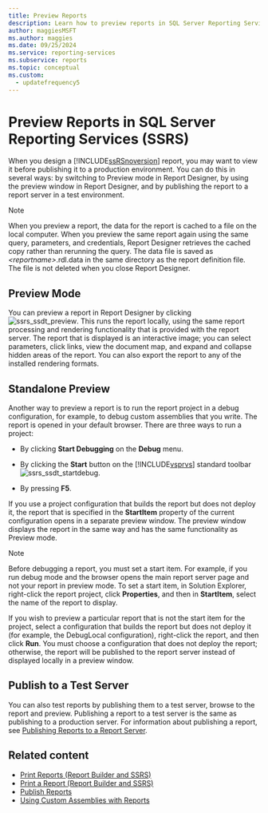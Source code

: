 ```yaml
---
title: Preview Reports
description: Learn how to preview reports in SQL Server Reporting Services before publishing to a production environment.
author: maggiesMSFT
ms.author: maggies
ms.date: 09/25/2024
ms.service: reporting-services
ms.subservice: reports
ms.topic: conceptual
ms.custom:
  - updatefrequency5
---
```

# Preview Reports in SQL Server Reporting Services (SSRS)

  When you design a [!INCLUDE[ssRSnoversion](../../includes/ssrsnoversion-md.md)] report, you may want to view it before publishing it to a production environment. You can do this in several ways: by switching to Preview mode in Report Designer, by using the preview window in Report Designer, and by publishing the report to a report server in a test environment.  
  
> [!NOTE]  
> When you preview a report, the data for the report is cached to a file on the local computer. When you preview the same report again using the same query, parameters, and credentials, Report Designer retrieves the cached copy rather than rerunning the query. The data file is saved as *\<reportname>*.rdl.data in the same directory as the report definition file. The file is not deleted when you close Report Designer.  
  
## Preview Mode

 You can preview a report in Report Designer by clicking ![ssrs_ssdt_preview](../../reporting-services/media/ssrs-ssdt-preview.png "ssrs_ssdt_preview"). This runs the report locally, using the same report processing and rendering functionality that is provided with the report server. The report that is displayed is an interactive image; you can select parameters, click links, view the document map, and expand and collapse hidden areas of the report. You can also export the report to any of the installed rendering formats.  
  
## Standalone Preview

 Another way to preview a report is to run the report project in a debug configuration, for example, to debug custom assemblies that you write. The report is opened in your default browser. There are three ways to run a project:  
  
- By clicking **Start Debugging** on the **Debug** menu.  
  
- By clicking the **Start** button on the [!INCLUDE[vsprvs](../../includes/vsprvs-md.md)] standard toolbar ![ssrs_ssdt_startdebug](../../reporting-services/reports/media/ssrs-ssdt-startdebug.png "ssrs_ssdt_startdebug").  
  
- By pressing **F5**.  
  
 If you use a project configuration that builds the report but does not deploy it, the report that is specified in the **StartItem** property of the current configuration opens in a separate preview window. The preview window displays the report in the same way and has the same functionality as Preview mode.  
  
> [!NOTE]  
> Before debugging a report, you must set a start item. For example, if you run debug mode and the browser opens the main report server page and not your report in preview mode. To set a start item, in Solution Explorer, right-click the report project, click **Properties**, and then in **StartItem**, select the name of the report to display.  
  
 If you wish to preview a particular report that is not the start item for the project, select a configuration that builds the report but does not deploy it (for example, the DebugLocal configuration), right-click the report, and then click **Run**. You must choose a configuration that does not deploy the report; otherwise, the report will be published to the report server instead of displayed locally in a preview window.  
  
## Publish to a Test Server

 You can also test reports by publishing them to a test server, browse to the report  and preview. Publishing a report to a test server is the same as publishing to a production server. For information about publishing a report, see [Publishing Reports to a Report Server](../../reporting-services/reports/publishing-reports-to-a-report-server.md).  
  
## Related content

- [Print Reports &#40;Report Builder and SSRS&#41;](../../reporting-services/report-builder/print-reports-report-builder-and-ssrs.md)
- [Print a Report &#40;Report Builder and SSRS&#41;](../../reporting-services/report-builder/print-a-report-report-builder-and-ssrs.md)
- [Publish Reports](/previous-versions/sql/sql-server-2016/ms159615(v=sql.130))
- [Using Custom Assemblies with Reports](../../reporting-services/custom-assemblies/using-custom-assemblies-with-reports.md)
